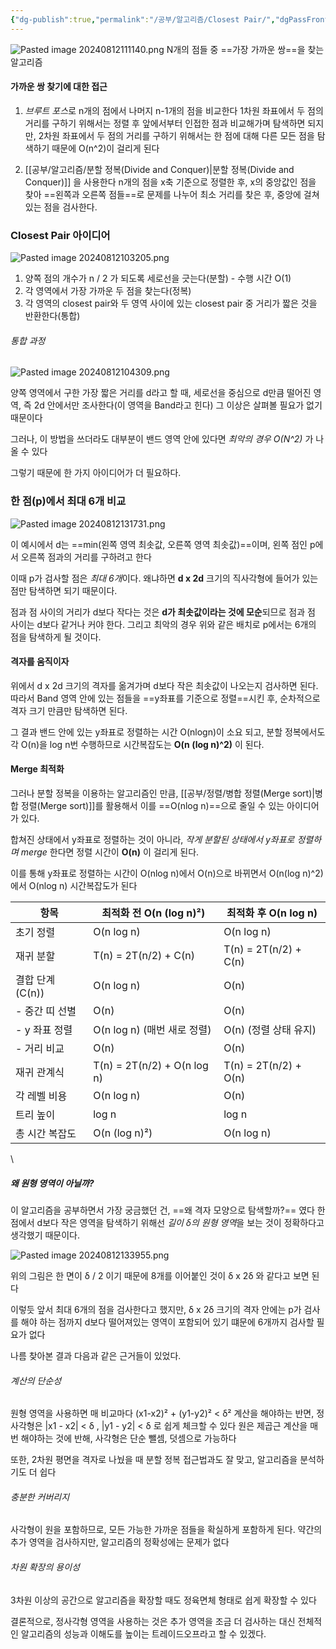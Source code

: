 ```yaml
---
{"dg-publish":true,"permalink":"/공부/알고리즘/Closest Pair/","dgPassFrontmatter":true}
---
```


![Pasted image 20240812111140.png](/img/user/%EC%B2%A8%EB%B6%80%ED%8C%8C%EC%9D%BC/Pasted%20image%2020240812111140.png)
N개의 점들 중 ==가장 가까운 쌍==을 찾는 알고리즘

#### 가까운 쌍 찾기에 대한 접근
1) *브루트 포스*로 n개의 점에서 나머지 n-1개의 점을 비교한다
   1차원 좌표에서 두 점의 거리를 구하기 위해서는 정렬 후 앞에서부터 인접한 점과 비교해가며 탐색하면 되지만, 
	2차원 좌표에서 두 점의 거리를 구하기 위해서는 한 점에 대해 다른 모든 점을 탐색하기 때문에 O(n^2)이 걸리게 된다
	
2) [[공부/알고리즘/분할 정복(Divide and Conquer)\|분할 정복(Divide and Conquer)]] 을 사용한다
   n개의 점을 x축 기준으로 정렬한 후, x의 중앙값인 점을 찾아 ==왼쪽과 오른쪽 점들==로 문제를 나누어 최소 거리를 찾은 후, 중앙에 걸쳐있는 점을 검사한다.

### Closest Pair 아이디어
![Pasted image 20240812103205.png](/img/user/%EC%B2%A8%EB%B6%80%ED%8C%8C%EC%9D%BC/Pasted%20image%2020240812103205.png)
1) 양쪽 점의 개수가 n / 2 가 되도록 세로선을 긋는다(분할) - 수행 시간 O(1)
2) 각 영역에서 가장 가까운 두 점을 찾는다(정복)
3) 각 영역의 closest pair와 두 영역 사이에 있는 closest pair 중 거리가 짧은 것을 반환한다(통합)

###### 통합 과정
![Pasted image 20240812104309.png](/img/user/%EC%B2%A8%EB%B6%80%ED%8C%8C%EC%9D%BC/Pasted%20image%2020240812104309.png)

양쪽 영역에서 구한 가장 짧은 거리를 d라고 할 때,
세로선을 중심으로 d만큼 떨어진 영역, 즉 2d 안에서만 조사한다(이 영역을 Band라고 힌다)
그 이상은  살펴볼 필요가 없기 때문이다

그러나, 이 방법을 쓰더라도 대부분이 밴드 영역 안에 있다면 *최악의 경우 O(N^2)* 가 나올 수 있다

그렇기 때문에 한 가지 아이디어가 더 필요하다. 

### 한 점(p)에서 최대 6개 비교

![Pasted image 20240812131731.png](/img/user/%EC%B2%A8%EB%B6%80%ED%8C%8C%EC%9D%BC/Pasted%20image%2020240812131731.png)

이 예시에서 d는 ==min(왼쪽 영역 최솟값, 오른쪽 영역 최솟값)==이며, 왼쪽 점인 p에서 오른쪽 점과의 거리를 구하려고 한다

이때 p가 검사할 점은 *최대 6개*이다. 
왜냐하면 **d x 2d** 크기의 직사각형에 들어가 있는 점만 탐색하면 되기 때문이다.

점과 점 사이의 거리가 d보다 작다는 것은 **d가 최솟값이라는 것에 모순**되므로 점과 점 사이는 d보다 같거나 커야 한다. 그리고 최악의 경우 위와 같은 배치로 p에서는 6개의 점을 탐색하게 될 것이다.

#### 격자를 움직이자

위에서 d x 2d 크기의 격자를 옮겨가며 d보다 작은 최솟값이 나오는지 검사하면 된다.
따라서 Band 영역 안에 있는 점들을 ==y좌표를 기준으로 정렬==시킨 후, 순차적으로 격자 크기 만큼만 탐색하면 된다.

그 결과 밴드 안에 있는 y좌표로 정렬하는 시간 O(nlogn)이 소요 되고, 분할 정복에서도 각 O(n)을 log n번 수행하므로 시간복잡도는 **O(n (log n)^2)** 이 된다.

#### Merge 최적화

그러나 분할 정복을 이용하는 알고리즘인 만큼, [[공부/정렬/병합 정렬(Merge sort)\|병합 정렬(Merge sort)]]를 활용해서 이를 ==O(nlog n)==으로 줄일 수 있는 아이디어가 있다.

합쳐진 상태에서 y좌표로 정렬하는 것이 아니라, *작게 분할된 상태에서 y좌표로 정렬하며 merge* 한다면 정렬 시간이 **O(n)** 이 걸리게 된다.

이를 통해 y좌표로 정렬하는 시간이 O(nlog n)에서 O(n)으로 바뀌면서 O(n(log n)^2) 에서 O(nlog n) 시간복잡도가 된다

| 항목           | 최적화 전 O(n (log n)²)         | 최적화 후 O(n log n)      |
| ------------ | --------------------------- | --------------------- |
| 초기 정렬        | O(n log n)                  | O(n log n)            |
| 재귀 분할        | T(n) = 2T(n/2) + C(n)       | T(n) = 2T(n/2) + C(n) |
| 결합 단계 (C(n)) | O(n log n)                  | O(n)                  |
| - 중간 띠 선별    | O(n)                        | O(n)                  |
| - y 좌표 정렬    | O(n log n) (매번 새로 정렬)       | O(n) (정렬 상태 유지)       |
| - 거리 비교      | O(n)                        | O(n)                  |
| 재귀 관계식       | T(n) = 2T(n/2) + O(n log n) | T(n) = 2T(n/2) + O(n) |
| 각 레벨 비용      | O(n log n)                  | O(n)                  |
| 트리 높이        | log n                       | log n                 |
| 총 시간 복잡도     | O(n (log n)²)               | O(n log n)            |
\
##### 왜 원형 영역이 아닐까?

이 알고리즘을 공부하면서 가장 궁금했던 건, ==왜 격자 모양으로 탐색할까?== 였다
한 점에서 d보다 작은 영역을 탐색하기 위해선 *길이 δ의 원형 영역*을 보는 것이 정확하다고 생각했기 때문이다.

![Pasted image 20240812133955.png](/img/user/%EC%B2%A8%EB%B6%80%ED%8C%8C%EC%9D%BC/Pasted%20image%2020240812133955.png)

위의 그림은 한 면이 δ / 2 이기 때문에 8개를 이어붙인 것이 δ x 2δ 와 같다고 보면 된다

이렇듯 앞서 최대 6개의 점을 검사한다고 했지만, δ x 2δ 크기의 격자 안에는 p가 검사를 해야 하는 점까지 d보다 떨어져있는 영역이 포함되어 있기 떄문에 6개까지 검사할 필요가 없다

나름 찾아본 결과 다음과 같은 근거들이 있었다.

###### 계산의 단순성
원형 영역을 사용하면 매 비교마다 (x1-x2)² + (y1-y2)² < δ² 계산을 해야하는 반면, 정사각형은 |x1 - x2| < δ , |y1 - y2| < δ 로 쉽게 체크할 수 있다
원은 제곱근 계산을 매번 해야하는 것에 반해, 사각형은 단순 뺄셈, 덧셈으로 가능하다

또한, 2차원 평면을 격자로 나눴을 때 분할 정복 접근법과도 잘 맞고, 알고리즘을 분석하기도 더 쉽다
###### 충분한 커버리지
사각형이 원을 포함하므로, 모든 가능한 가까운 점들을  확실하게 포함하게 된다.
약간의 추가 영역을 검사하지만, 알고리즘의 정확성에는 문제가 없다
###### 차원 확장의 용이성
3차원 이상의 공간으로 알고리즘을 확장할 때도 정육면체 형태로 쉽게 확장할 수 있다


결론적으로, 정사각형 영역을 사용하는 것은 추가 영역을 조금 더 검사하는 대신 전체적인 알고리즘의 성능과 이해도를 높이는 트레이드오프라고 할 수 있겠다.